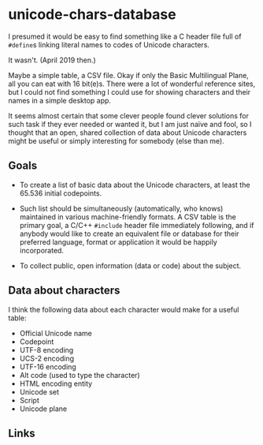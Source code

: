 # unicode-chars-database

I presumed it would be easy to find something like a C header file full of `#define`s linking literal names to codes of Unicode characters.

It wasn't. (April 2019 then.)

Maybe a simple table, a CSV file. Okay if only the Basic Multilingual Plane, all you can eat with 16 bit(e)s. There were a lot of wonderful reference sites, but I could not find something I could use for showing characters and their names in a simple desktop app.

It seems almost certain that some clever people found clever solutions for such task if they ever needed or wanted it, but I am just naïve and fool, so I thought that an open, shared collection of data about Unicode characters might be useful or simply interesting for somebody (else than me).

## Goals

- To create a list of basic data about the Unicode characters, at least the 65.536 initial codepoints.

- Such list should be simultaneously (automatically, who knows) maintained in various machine-friendly formats. A CSV table is the primary goal, a C/C++ `#include` header file immediately following, and if anybody would like to create an equivalent file or database for their preferred language, format or application it would be happily incorporated.

- To collect public, open information (data or code) about the subject. 

## Data about characters

I think the following data about each character would make for a useful table:

- Official Unicode name
- Codepoint
- UTF-8 encoding
- UCS-2 encoding
- UTF-16 encoding
- Alt code (used to type the character)
- HTML encoding entity
- Unicode set
- Script
- Unicode plane


## Links
